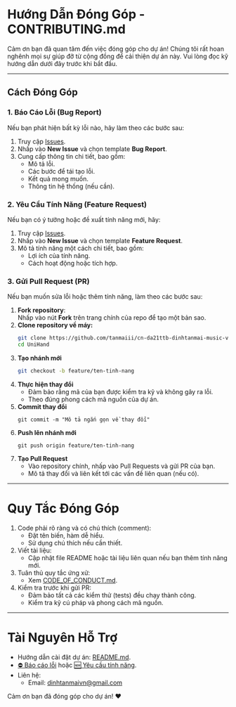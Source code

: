 # Hướng Dẫn Đóng Góp - CONTRIBUTING.md

Cảm ơn bạn đã quan tâm đến việc đóng góp cho dự án! Chúng tôi rất hoan nghênh mọi sự giúp đỡ từ cộng đồng để cải thiện dự án này. Vui lòng đọc kỹ hướng dẫn dưới đây trước khi bắt đầu.

---

## **Cách Đóng Góp**

### 1. Báo Cáo Lỗi (Bug Report)

Nếu bạn phát hiện bất kỳ lỗi nào, hãy làm theo các bước sau:

1. Truy cập [Issues](https://github.com/tanmaiii/cn-da21ttb-dinhtanmai-music-vibely-nextjs/issues).
2. Nhấp vào **New Issue** và chọn template **Bug Report**.
3. Cung cấp thông tin chi tiết, bao gồm:
   - Mô tả lỗi.
   - Các bước để tái tạo lỗi.
   - Kết quả mong muốn.
   - Thông tin hệ thống (nếu cần).

### 2. Yêu Cầu Tính Năng (Feature Request)

Nếu bạn có ý tưởng hoặc đề xuất tính năng mới, hãy:

1. Truy cập [Issues](https://github.com/tanmaiii/cn-da21ttb-dinhtanmai-music-vibely-nextjs/issues).
2. Nhấp vào **New Issue** và chọn template **Feature Request**.
3. Mô tả tính năng một cách chi tiết, bao gồm:
   - Lợi ích của tính năng.
   - Cách hoạt động hoặc tích hợp.

### 3. Gửi Pull Request (PR)

Nếu bạn muốn sửa lỗi hoặc thêm tính năng, làm theo các bước sau:

1. **Fork repository**:  
   Nhấp vào nút **Fork** trên trang chính của repo để tạo một bản sao.
2. **Clone repository về máy:**
   ```bash
   git clone https://github.com/tanmaiii/cn-da21ttb-dinhtanmai-music-vibely-nextjs.git
   cd UniHand
   ```
3. **Tạo nhánh mới**
   ```bash
   git checkout -b feature/ten-tinh-nang
   ```
4. **Thực hiện thay đổi**
   - Đảm bảo rằng mã của bạn được kiểm tra kỹ và không gây ra lỗi.
   - Theo đúng phong cách mã nguồn của dự án.
5. **Commit thay đổi**
   ```base
   git commit -m "Mô tả ngắn gọn về thay đổi"
   ```
6. **Push lên nhánh mới**
   ```base
   git push origin feature/ten-tinh-nang
   ```
7. **Tạo Pull Request**
   - Vào repository chính, nhấp vào Pull Requests và gửi PR của bạn.
   - Mô tả thay đổi và liên kết tới các vấn đề liên quan (nếu có).

---

# Quy Tắc Đóng Góp

1. Code phải rõ ràng và có chú thích (comment):
   - Đặt tên biến, hàm dễ hiểu.
   - Sử dụng chú thích nếu cần thiết.
2. Viết tài liệu:
   - Cập nhật file README hoặc tài liệu liên quan nếu bạn thêm tính năng mới.
3. Tuân thủ quy tắc ứng xử:
   - Xem [CODE_OF_CONDUCT.md](CODE_OF_CONDUCT.md).
4. Kiểm tra trước khi gửi PR:
   - Đảm bảo tất cả các kiểm thử (tests) đều chạy thành công.
   - Kiểm tra kỹ cú pháp và phong cách mã nguồn.

---

# Tài Nguyên Hỗ Trợ

- Hướng dẫn cài đặt dự án: [README.md](https://github.com/tanmaiii/cn-da21ttb-dinhtanmai-music-vibely-nextjs/blob/main/README.md).
- [⛔ Báo cáo lỗi](https://github.com/tanmaiii/cn-da21ttb-dinhtanmai-music-vibely-nextjs/issues/new?template=bug_report.md) hoặc [🆕 Yêu cầu tính năng](https://github.com/tanmaiii/cn-da21ttb-dinhtanmai-music-vibely-nextjs/issues/new?template=feature_request.md).
- Liên hệ:
  - Email: dinhtanmaivn@gmail.com

Cảm ơn bạn đã đóng góp cho dự án! ❤️
